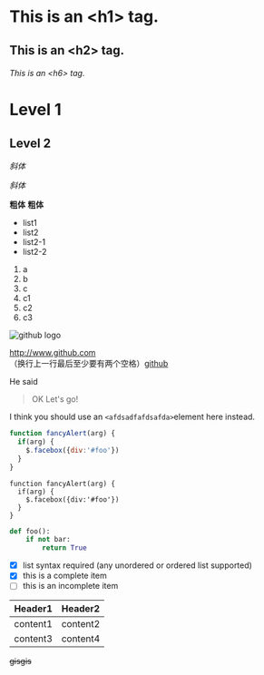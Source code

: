 # This is an &lt;h1&gt; tag.
## This is an &lt;h2&gt; tag.
###### This is an &lt;h6&gt; tag.

Level 1
=========
Level 2
---------

*斜体*

_斜体_

**粗体**
__粗体__

* list1
* list2
 * list2-1
 * list2-2

1. a
1. b
1. c
 1. c1
 1. c2
 1. c3

![github logo](https://github.com/favicon.ico)

http://www.github.com  
（换行上一行最后至少要有两个空格）[github](http://www.github.com)

He said 
> OK
> Let's go!

I think you should use an
`<afdsadfafdsafda>`element here instead.

```javascript
function fancyAlert(arg) {
  if(arg) {
    $.facebox({div:'#foo'})
  }
}
```

    function fancyAlert(arg) {
      if(arg) {
        $.facebox({div:'#foo'})
      }
    }
    
``` python
def foo():
    if not bar:
        return True
```


- [x] list syntax required (any unordered or ordered list supported)
- [x] this is a complete item
- [ ] this is an incomplete item

Header1 | Header2
--------|-------
content1|content2
content3|content4

~~gisgis~~
